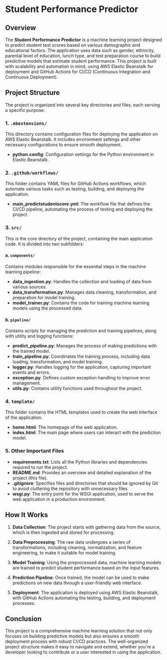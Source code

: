 # Student Performance Predictor

## Overview

The **Student Performance Predictor** is a machine learning project designed to predict student test scores based on various demographic and educational factors. The application uses data such as gender, ethnicity, parental level of education, lunch type, and test preparation course to build predictive models that estimate student performance. This project is built with scalability and automation in mind, using AWS Elastic Beanstalk for deployment and GitHub Actions for CI/CD (Continuous Integration and Continuous Deployment).

## Project Structure

The project is organized into several key directories and files, each serving a specific purpose:

### 1. `.ebextensions/`
This directory contains configuration files for deploying the application on AWS Elastic Beanstalk. It includes environment settings and other necessary configurations to ensure smooth deployment.

- **python.config**: Configuration settings for the Python environment in Elastic Beanstalk.

### 2. `.github/workflows/`
This folder contains YAML files for GitHub Actions workflows, which automate various tasks such as testing, building, and deploying the application.

- **main_predictstudentscore.yml**: The workflow file that defines the CI/CD pipeline, automating the process of testing and deploying the project.

### 3. `src/`
This is the core directory of the project, containing the main application code. It is divided into two subfolders:

#### a. `components/`
Contains modules responsible for the essential steps in the machine learning pipeline:

- **data_ingestion.py**: Handles the collection and loading of data from various sources.
- **data_transformation.py**: Manages data cleaning, transformation, and preparation for model training.
- **model_trainer.py**: Contains the code for training machine learning models using the processed data.

#### b. `pipeline/`
Contains scripts for managing the prediction and training pipelines, along with utility and logging functions:

- **predict_pipeline.py**: Manages the process of making predictions with the trained model.
- **train_pipeline.py**: Coordinates the training process, including data loading, transformation, and model training.
- **logger.py**: Handles logging for the application, capturing important events and errors.
- **exception.py**: Defines custom exception handling to improve error management.
- **utils.py**: Contains utility functions used throughout the project.

### 4. `template/`
This folder contains the HTML templates used to create the web interface of the application.

- **home.html**: The homepage of the web application.
- **index.html**: The main page where users can interact with the prediction model.

### 5. Other Important Files

- **requirements.txt**: Lists all the Python libraries and dependencies required to run the project.
- **README.md**: Provides an overview and detailed explanation of the project (this file).
- **.gitignore**: Specifies files and directories that should be ignored by Git to avoid cluttering the repository with unnecessary files.
- **wsgi.py**: The entry point for the WSGI application, used to serve the web application in a production environment.

## How It Works

1. **Data Collection**: The project starts with gathering data from the source, which is then ingested and stored for processing.

2. **Data Preprocessing**: The raw data undergoes a series of transformations, including cleaning, normalization, and feature engineering, to make it suitable for model training.

3. **Model Training**: Using the preprocessed data, machine learning models are trained to predict student performance based on the input features.

4. **Prediction Pipeline**: Once trained, the model can be used to make predictions on new data through a user-friendly web interface.

5. **Deployment**: The application is deployed using AWS Elastic Beanstalk, with GitHub Actions automating the testing, building, and deployment processes.

## Conclusion

This project is a comprehensive machine learning solution that not only focuses on building predictive models but also ensures a smooth deployment process with robust CI/CD practices. The well-organized project structure makes it easy to navigate and extend, whether you're a developer looking to contribute or a user interested in using the application.
